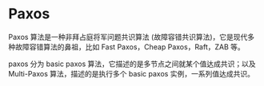 # Paxos

Paxos 算法是一种非拜占庭将军问题共识算法 (故障容错共识算法)，它是现代多种故障容错算法的鼻祖，比如 Fast Paxos，Cheap Paxos，Raft，ZAB 等。

paxos 分为 basic paxos 算法，它描述的是多节点之间就某个值达成共识；以及 Multi-Paxos 算法，描述的是执行多个 basic paxos 实例，一系列值达成共识。


